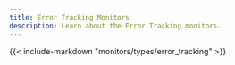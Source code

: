 ```yaml
---
title: Error Tracking Monitors
description: Learn about the Error Tracking monitors.
---
```


{{< include-markdown "monitors/types/error_tracking" >}}